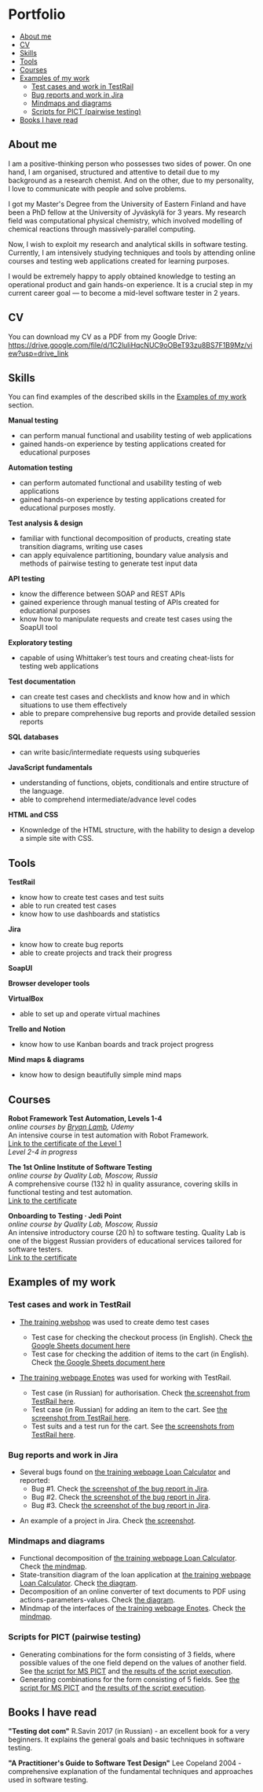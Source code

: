 # Portfolio
- [About me](#about-me)
- [CV](#cv)
- [Skills](#skills)
- [Tools](#tools)
- [Courses](#courses)
- [Examples of my work](#examples-of-my-work)
  * [Test cases and work in TestRail](#test-cases-and-work-in-testrail)
  * [Bug reports and work in Jira](#bug-reports-and-work-in-jira)
  * [Mindmaps and diagrams](#mindmaps-and-diagrams)
  * [Scripts for PICT (pairwise testing)](#scripts-for-pict-pairwise-testing)
- [Books I have read](#books-i-have-read)

## About me

I am a positive-thinking person who possesses two sides of power. On one hand, I am organised, structured and attentive to detail due to my background as a research chemist. And on the other, due to my personality, I love to communicate with people and solve problems.

I got my Master's Degree from the University of Eastern Finland and have been a PhD fellow at the University of Jyväskylä for 3 years. My research field was computational physical chemistry, which involved modelling of chemical reactions through massively-parallel computing.

Now, I wish to exploit my research and analytical skills in software testing. Currently, I am intensively studying techniques and tools by attending online courses and testing web applications created for learning purposes.

I would be extremely happy to apply obtained knowledge to testing an operational product and gain hands-on experience. It is a crucial step in my current career goal — to become a mid-level software tester in 2 years.

## CV
You can download my CV as a PDF from my Google Drive: https://drive.google.com/file/d/1C2luliHqcNUC9oOBeT93zu8BS7F1B9Mz/view?usp=drive_link

## Skills

You can find examples of the described skills in the [Examples of my work](#examples-of-my-work) section.

__Manual testing__
  * can perform manual functional and usability testing of web applications
  * gained hands-on experience by testing applications created for educational purposes

 __Automation testing__
  * can perform automated functional and usability testing of web applications
  * gained hands-on experience by testing applications created for educational purposes mostly.

__Test analysis & design__
  * familiar with functional decomposition of products, creating state transition diagrams, writing use cases
  * can apply equivalence partitioning, boundary value analysis and methods of pairwise testing to generate test input data

__API testing__
  * know the difference between SOAP and REST APIs
  * gained experience through manual testing of APIs created for educational purposes
  * know how to manipulate requests and create test cases using the SoapUI tool

__Exploratory testing__
  * capable of using Whittaker’s test tours and creating cheat-lists for testing web applications

__Test documentation__
  * can create test cases and checklists and know how and in which situations to use them effectively
  * able to prepare comprehensive bug reports and provide detailed session reports

__SQL databases__
  * can write basic/intermediate requests using subqueries

__JavaScript fundamentals__
  * understanding of functions, objets, conditionals and entire structure of the language.  
  * able to comprehend intermediate/advance level codes

__HTML and CSS__
  * Knownledge of the HTML structure, with the hability to design a develop a simple site with CSS.
    
## Tools

__TestRail__
  * know how to create test cases and test suits
  * able to run created test cases
  * know how to use dashboards and statistics

__Jira__
  * know how to create bug reports
  * able to create projects and track their progress

__SoapUI__

__Browser developer tools__

__VirtualBox__
  * able to set up and operate virtual machines

__Trello and Notion__
  * know how to use Kanban boards and track project progress

__Mind maps & diagrams__
  * know how to design beautifully simple mind maps

## Courses

__Robot Framework Test Automation, Levels 1-4__  
*online courses by [Bryan Lamb](https://www.udemy.com/user/bryanl/), Udemy*  
An intensive course in test automation with Robot Framework.  
[Link to the certificate of the Level 1](https://www.udemy.com/certificate/UC-93938fbe-c686-47ee-b33a-8ac6701ff2b7/)  
*Level 2-4 in progress*

__The 1st Online Institute of Software Testing__  
*online course by Quality Lab, Moscow, Russia*  
A comprehensive course (132 h) in quality assurance, covering skills in functional testing and test automation.   
[Link to the certificate](https://quality-lab.ru/school-center/certificate.php?id=22655&lang=en)

__Onboarding to Testing · Jedi Point__  
*online course by Quality Lab, Moscow, Russia*  
An intensive introductory course (20 h) to software testing. Quality Lab is one of the biggest Russian providers of educational services tailored for software testers.   
[Link to the certificate](https://drive.google.com/file/d/16ysUnfckphOZ3VNLYhOX-KnvKEWoCdYA/view?usp=sharing)


## Examples of my work

### Test cases and work in TestRail

- [The training webshop](http://automationpractice.com/) was used to create demo test cases
  * Test case for checking the checkout process (in English). Check [the Google Sheets document here](https://docs.google.com/spreadsheets/d/1NpgiyQr2mx2YKddbXOFi7YygWE_jUve3spzscLkpTuY/edit?usp=sharing)
  * Test case for checking the addition of items to the cart (in English). Check [the Google Sheets document here](https://docs.google.com/spreadsheets/d/1PTc-aPCKWBm4B3aaTPsvJ5wgW0P-KkpvaclZAbQzTZY/edit#gid=0)

- [The training webpage Enotes](https://enotes.pointschool.ruin) was used for working with TestRail.
  * Test case (in Russian) for authorisation. Check [the screenshot from TestRail here](https://drive.google.com/file/d/1X9q5h3NKLI7NZpoU-gaHwSrYq_KQtDsl/view?usp=sharing).
  * Test case (in Russian) for adding an item to the cart. See [the screenshot from TestRail here](https://drive.google.com/file/d/1L74DBG62BRnl45WuVYsuR3RoYU4KZHrI/view?usp=sharing).
  * Test suits and a test run for the cart. See [the screenshots from TestRail here](https://drive.google.com/file/d/1imQyEHdDE9FCWtnnPZurh0J9QMTWrS3l/view?usp=sharing).


### Bug reports and work in Jira

- Several bugs found on [the training webpage Loan Calculator](http://creditcalculator.pointschool.ru) and reported:
  * Bug #1. Check [the screenshot of the bug report in Jira](https://drive.google.com/file/d/1Ypqw992_r6YgXNdqslH1FVW3Y33sT6ip/view?usp=sharing).
  * Bug #2. Check [the screenshot of the bug report in Jira](https://drive.google.com/file/d/15KB2fIqWO4uIUbAMejk8ZZrkpPfJzz1m/view?usp=sharing).
  * Bug #3. Check [the screenshot of the bug report in Jira](https://drive.google.com/file/d/1Qn_Fe5gwdEQ-f4PKpg115CZaWl3_N705/view?usp=sharing).
* An example of a project in Jira. Check [the screenshot](https://drive.google.com/file/d/1uN7R4SGWYZ0zn45id8_CeSzs4sn68BWq/view?usp=sharing).

### Mindmaps and diagrams
* Functional decomposition of [the training webpage Loan Calculator](http://creditcalculator.pointschool.ru). Check [the mindmap](https://drive.google.com/file/d/1i1O25CTJNYbuZAmigsRFJjPzUhbRJduY/view?usp=sharing).
* State-transition diagram of the loan application at [the training webpage Loan Calculator](http://creditcalculator.pointschool.ru). Check [the diagram](https://drive.google.com/file/d/1yr1i_gvkTDtbw-ZZF9I_o5CKQZuc2KWG/view?usp=sharing).
* Decomposition of an online converter of text documents to PDF using actions-parameters-values. Check [the diagram](https://drive.google.com/file/d/1gbBCBGNyRJhp0DhFgFbpxrb9F2Zd5LnH/view?usp=sharing).
* Mindmap of the interfaces of [the training webpage Enotes](https://enotes.pointschool.ruin). Check [the mindmap](https://drive.google.com/file/d/1gzv3ADI2_tm_Of0rk_gZDZ1niW50w4oc/view?usp=sharing).

### Scripts for PICT (pairwise testing)

* Generating combinations for the form consisting of 3 fields, where possible values of the one field depend on the values of another field. See [the script for MS PICT](https://drive.google.com/file/d/1nRuFkKA2pXFHHFwfph0SuXq-2p22VLtD/view?usp=sharing) and [the results of the script execution](https://drive.google.com/file/d/1bKWMw8rqOy477JpRgfS8-koDd2jm3MEv/view?usp=sharing).
* Generating combinations for the form consisting of 5 fields. See [the script for MS PICT](https://drive.google.com/file/d/1jG72-v808dXlvSxcC6EYkiaZNbZZTeIB/view?usp=sharing) and [the results of the script execution](https://drive.google.com/file/d/1WlKu_FRv-kSVPPoQlL-7wz6CXqr9f2bi/view?usp=sharing).

## Books I have read
__"Testing dot com"__ R.Savin 2017 (in Russian) - an excellent book for a very beginners. It explains the general goals and basic techniques in software testing.

__"A Practitioner's Guide to Software Test Design"__ Lee Copeland 2004 - comprehensive explanation of the fundamental techniques and approaches used in software testing.
